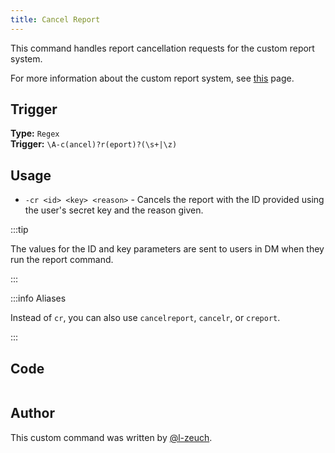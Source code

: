 ```yaml
---
title: Cancel Report
---
```


This command handles report cancellation requests for the custom report system.

For more information about the custom report system, see [this](overview) page.

## Trigger

**Type:** `Regex`<br />
**Trigger:** `\A-c(ancel)?r(eport)?(\s+|\z)`

## Usage

- `-cr <id> <key> <reason>` - Cancels the report with the ID provided using the user's secret key and the reason given.

:::tip

The values for the ID and key parameters are sent to users in DM when they run the report command.

:::

:::info Aliases

Instead of `cr`, you can also use `cancelreport`, `cancelr`, or `creport`.

:::

## Code

```gotmpl file=../../../../src/moderation/report_system/cancel_report.go.tmpl

```

## Author

This custom command was written by [@l-zeuch](https://github.com/l-zeuch).
